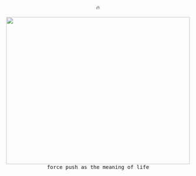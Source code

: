 <p align="center">
  🔥
 <br>
 <br>
  <samp>
    <img src="https://github.com/rtx4d/rtx4d/blob/dungeon-master/drip.gif" width="500px" height="400px" align="center">
    <br>
    force push as the meaning of life
  </samp>
</p>
